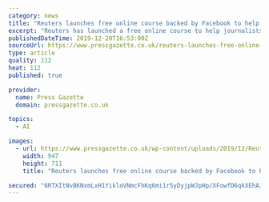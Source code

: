 ```yaml
---
category: news
title: "Reuters launches free online course backed by Facebook to help journalists spot 'deepfakes'"
excerpt: "Reuters has launched a free online course to help journalists spot so-called “deepfakes” and other manipulated videos, images and audio content in the fight against fake news and disinformation. The Identifying and Tackling Manipulated Media course is sponsored by the Facebook Journalism Project and is available now in English, French ..."
publishedDateTime: 2019-12-20T16:53:00Z
sourceUrl: https://www.pressgazette.co.uk/reuters-launches-free-online-course-backed-by-facebook-to-help-journalists-spot-deepfakes/
type: article
quality: 112
heat: 112
published: true

provider:
  name: Press Gazette
  domain: pressgazette.co.uk

topics:
  - AI

images:
  - url: https://www.pressgazette.co.uk/wp-content/uploads/2019/12/Reuters-deepfake-course-e1576857843590.jpg
    width: 947
    height: 711
    title: "Reuters launches free online course backed by Facebook to help journalists spot 'deepfakes'"

secured: "6RTXItNvBKNxmLxH1YikloVNmcFhKq6mi1r5yDyjpWJpHp/XFowfD6qkXEhAJBCbYISmpauaoOgFIgzNkNAv5W1sW9Uu7ygFUzf50w0b2XlJOKBJdWyLXbyV/Da6muuNYsF6+WHLdFhp1bdkALuM/lY1fWrsnshcwUm48Ld8EKUYFyQnobe/TG1s34RXfqFInClNumsrDbqwmHzOWh/yVENW0UR278kTEARlrwcgAHd2h8iwIkuS3f+Y9blqhmh3BkbkkABtiwrbrEHAHR+BtA==;8Bc1KZC5LOMCKHgxCLkzbw=="
---
```


